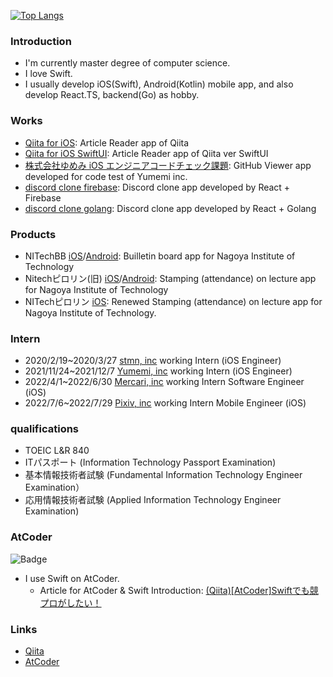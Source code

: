 [![Top Langs](https://github-readme-stats.vercel.app/api/top-langs/?username=kntkymt&layout=compact)](https://github.com/anuraghazra/github-readme-stats)

### Introduction
- I'm currently master degree of computer science.
- I love Swift.
- I usually develop iOS(Swift), Android(Kotlin) mobile app, and also develop React.TS, backend(Go) as hobby.

### Works
- [Qiita for iOS](https://github.com/kntkymt/Qiita_for_iOS): Article Reader app of Qiita
- [Qiita for iOS SwiftUI](https://github.com/kntkymt/Qiita_for_iOS_SwiftUI): Article Reader app of Qiita ver SwiftUI
- [株式会社ゆめみ iOS エンジニアコードチェック課題](https://github.com/kntkymt/yumemi-ios-engineer-codecheck): GitHub Viewer app developed for code test of Yumemi inc.
- [discord clone firebase](https://github.com/kntkymt/discord_clone_firebase): Discord clone app developed by React + Firebase
- [discord clone golang](https://github.com/kntkymt/discord_clone_golang): Discord clone app developed by React + Golang
    
### Products
- NITechBB [iOS](https://apps.apple.com/us/app/id1525858812)/[Android](https://play.google.com/store/apps/details?id=com.c0de_mattari.nitechbb): Builletin board app for Nagoya Institute of Technology
- Nitechピロリン(旧) [iOS](https://apps.apple.com/us/app/id1449703640)/[Android](https://play.google.com/store/apps/details?id=jp.ac.nitech.pyrroline): Stamping (attendance) on lecture app for Nagoya Institute of Technology
- NITechピロリン [iOS](https://apps.apple.com/us/app/id1584907746): Renewed Stamping (attendance) on lecture app for Nagoya Institute of Technology.

### Intern
- 2020/2/19~2020/3/27 [stmn, inc](https://stmn.co.jp/) working Intern (iOS Engineer)
- 2021/11/24~2021/12/7 [Yumemi, inc](https://www.yumemi.co.jp/) working Intern (iOS Engineer)
- 2022/4/1~2022/6/30 [Mercari, inc](https://about.mercari.com/) working Intern Software Engineer (iOS)
- 2022/7/6~2022/7/29 [Pixiv, inc](https://www.pixiv.co.jp/) working Intern Mobile Engineer (iOS)

### qualifications
- TOEIC L&R 840
- ITパスポート (Information Technology Passport Examination)
- 基本情報技術者試験 (Fundamental Information Technology Engineer Examination）
- 応用情報技術者試験 (Applied Information Technology Engineer Examination)
    
### AtCoder

![Badge](https://cp-logo.vercel.app/atcoder/kntkymt)

- I use Swift on AtCoder.
    - Article for AtCoder & Swift Introduction: [(Qiita)[AtCoder]Swiftでも競プロがしたい！](https://qiita.com/kntkymt/items/4f02c6b90462f354de6d)

### Links
- [Qiita](https://qiita.com/kntkymt)
- [AtCoder](https://atcoder.jp/users/kntkymt)

